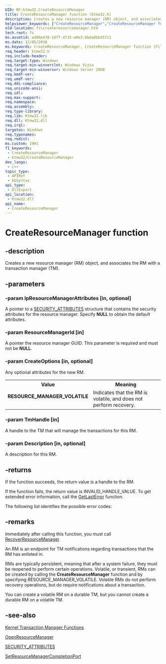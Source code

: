 ```yaml
---
UID: NF:ktmw32.CreateResourceManager
title: CreateResourceManager function (ktmw32.h)
description: Creates a new resource manager (RM) object, and associates the RM with a transaction manager (TM).
helpviewer_keywords: ["CreateResourceManager","CreateResourceManager function [Files]","RESOURCE_MANAGER_VOLATILE","fs.createresourcemanager","ktmw32/CreateResourceManager"]
old-location: fs\createresourcemanager.htm
tech.root: fs
ms.assetid: ad88e478-1dff-4f35-a0e3-6bda8bb45711
ms.date: 12/05/2018
ms.keywords: CreateResourceManager, CreateResourceManager function [Files], RESOURCE_MANAGER_VOLATILE, fs.createresourcemanager, ktmw32/CreateResourceManager
req.header: ktmw32.h
req.include-header: 
req.target-type: Windows
req.target-min-winverclnt: Windows Vista
req.target-min-winversvr: Windows Server 2008
req.kmdf-ver: 
req.umdf-ver: 
req.ddi-compliance: 
req.unicode-ansi: 
req.idl: 
req.max-support: 
req.namespace: 
req.assembly: 
req.type-library: 
req.lib: Ktmw32.lib
req.dll: Ktmw32.dll
req.irql: 
targetos: Windows
req.typenames: 
req.redist: 
ms.custom: 19H1
f1_keywords:
 - CreateResourceManager
 - ktmw32/CreateResourceManager
dev_langs:
 - c++
topic_type:
 - APIRef
 - kbSyntax
api_type:
 - DllExport
api_location:
 - Ktmw32.dll
api_name:
 - CreateResourceManager
---
```


# CreateResourceManager function


## -description

Creates a new resource manager (RM) object, and associates the RM with a transaction manager (TM).

## -parameters

### -param lpResourceManagerAttributes [in, optional]

A pointer to a <a href="/previous-versions/windows/desktop/legacy/aa379560(v=vs.85)">SECURITY_ATTRIBUTES</a> structure that contains the security attributes for the resource manager.  Specify <b>NULL</b> to obtain the default attributes.

### -param ResourceManagerId [in]

A pointer the resource manager GUID. This parameter is required and must not be <b>NULL</b>.

### -param CreateOptions [in, optional]

Any optional attributes for the new RM.  

<table>
<tr>
<th>Value</th>
<th>Meaning</th>
</tr>
<tr>
<td width="40%"><a id="RESOURCE_MANAGER_VOLATILE"></a><a id="resource_manager_volatile"></a><dl>
<dt><b>RESOURCE_MANAGER_VOLATILE</b></dt>
</dl>
</td>
<td width="60%">
Indicates that the RM is volatile, and does not perform recovery.

</td>
</tr>
</table>

### -param TmHandle [in]

A handle to the TM that will manage the transactions for this RM.

### -param Description [in, optional]

A description for this RM.

## -returns

If the function succeeds, the return value is a handle to the RM.

If the function fails, the return value is INVALID_HANDLE_VALUE. To get extended error information, call the <a href="/windows/desktop/api/errhandlingapi/nf-errhandlingapi-getlasterror">GetLastError</a> function.


The following list identifies the  possible error codes:

## -remarks

Immediately after calling this function, you must call <a href="/windows/desktop/api/ktmw32/nf-ktmw32-recoverresourcemanager">RecoverResourceManager</a>.

An RM is an endpoint for TM notifications regarding transactions that the RM has enlisted in.

RMs are typically persistent, meaning that after a system failure, they must be reopened  to perform certain operations. Volatile, or transient, RMs can be created by calling the <b>CreateResourceManager</b> function and by specifying RESOURCE_MANAGER_VOLATILE.  Volatile RMs do not perform recovery operations, but do require notifications about a transaction.

You can create a volatile RM on a durable TM, but you cannot create a durable RM on a volatile TM.

## -see-also

<a href="/windows/desktop/Ktm/kernel-transaction-manager-functions">Kernel Transaction Manager Functions</a>



<a href="/windows/desktop/api/ktmw32/nf-ktmw32-openresourcemanager">OpenResourceManager</a>



<a href="/previous-versions/windows/desktop/legacy/aa379560(v=vs.85)">SECURITY_ATTRIBUTES</a>



<a href="/windows/desktop/api/ktmw32/nf-ktmw32-setresourcemanagercompletionport">SetResourceManagerCompletionPort</a>